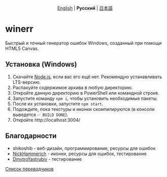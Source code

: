 <div style="text-align: center">
  <a href="https://github.com/shikoshib/winerr/blob/main/README.md">English</a> | <strong>Русский</strong> | <a href="https://github.com/shikoshib/winerr/blob/main/README_ja.md">日本語</a>
</div>

# winerr
Быстрый и точный генератор ошибок Windows, созданный при помощи HTML5 Canvas.

## Установка (Windows)
1. Скачайте [Node.js](https://nodejs.org/en/download), если вас его ещё нет. Рекомендую устанавливать LTS-версию.
2. Распакуйте содержимое архива в любую директорию.
3. Откройте данную директорию в PowerShell или командной строке.
4. Запустите команду `npm i`, чтобы установить необходимые пакеты.
5. После их установки, запустите `npm start`.
6. Подождите, пока текстуры и иконки скомпилируются (в консоли выведется `✅ BUILD DONE`).
7. Откройте http://localhost:3004/

## Благодарности

* shikoshib - веб-дизайн, программирование, ресурсы для ошибок
* [NickHammerich](https://github.com/nickhammerich) - иконки, ресурсы для ошибок, тестирование
* [DmytroYastrubiv](https://github.com/DimaYastrebov) - тестирование

[Список переводчиков](https://github.com/shikoshib/winerr/tree/main/winerr-lang)
